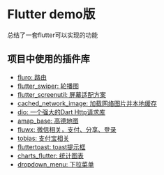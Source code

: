 # Flutter demo版

总结了一套flutter可以实现的功能

## 项目中使用的插件库

- [fluro: 路由](https://github.com/theyakka/fluro)
- [flutter_swiper: 轮播图](https://github.com/best-flutter/flutter_swiper)
- [flutter_screenutil: 屏幕适配方案](https://github.com/OpenFlutter/flutter_ScreenUtil)
- [cached_network_image: 加载网络图片并本地缓存](https://github.com/renefloor/flutter_cached_network_image)
- [dio: 一个强大的Dart Http请求库](https://github.com/flutterchina/dio)
- [amap_base: 高德地图](https://github.com/OpenFlutter/amap_base_flutter)
- [fluwx: 微信相关，支付、分享、登录](https://github.com/OpenFlutter/fluwx)
- [tobias: 支付宝相关](https://github.com/OpenFlutter/tobias)
- [fluttertoast: toast提示框](https://github.com/PonnamKarthik/FlutterToast)
- [charts_flutter: 统计图表](https://github.com/google/charts)
- [dropdown_menu: 下拉菜单](https://github.com/best-flutter/flutter_dropdown_menu)
<!-- - [audio_recorder: any #录音、播放]()
- [flutter_sound: ^1.1.5#录音]()
- [simple_permissions:#权限获取]()
- [easy_alert:#弹框]()
- [barcode_scan 0.0.8#二维码识别qr_mobile_vision: ^0.1.0 #二维码识别 这个不好用]()
- [flutter_spinkit: ^2.1.0#加载等待框]()
- [lpinyin: ^1.0.6#汉字转拼音]()
- [shimmer: ^0.0.4#微光效果控件]()
- [qr_flutter: ^1.1.3#二维码生成]()
- [url_launcher: any#启动URL的Flutter插件。支持网络，电话，短信和电子邮件]()
- [datetime_picker_formfield: ^0.1.3#时间选择控件]()
- [flutter_picker: '^1.0.0'#选择器]()
- [common_utils: '^1.0.1'#工具类 时间、日期、日志等]()
- [flutter_html: '^0.8.2'#静态html标记呈现为Flutter小部件]()
- [cupertino_icons: '^0.1.2'#小图标控件]()
- [http: '^0.11.3+16'#网络请求]()
- [html: '^0.13.3'#html解析]()
- [image_picker: '^0.4.5'#图片选择（相册或拍照）]()
- [flutter_webview_plugin: any#webview展示]()
- [shared_preferences: '^0.4.2'#shared_preferences存储]()
- [transparent_image: '^0.1.0'#透明图片控件]()
- [path_provider: '^0.4.1'#获取系统文件]()
- [sqflite: '^0.11.0+1'#sqllite数据库操作]()
- [pull_to_refresh: '^1.1.5'#下拉刷新上拉加载更多]()
- [video_player: '0.6.1'#视频播放]()
- [collection: '1.14.11'#集合操作工具类]()
- [device_info: '0.2.1'#获取手机信息]()
- [flutter_svg: '^0.3.2'#展示svg图标控件]()
- [intl: any#国际化工具类]()
- [connectivity: '0.3.1'#链接网络]()
- [flutter_staggered_grid_view:#瀑布流展示控件]()
- [flutter_file_manager:#文件管理]()
- [loader_search_bar:#导航栏搜索控件]()
- [flutter_image_compress : any#图片压缩]()
- [ota_update : any#App下载更新]()
- [flutter_slidable：#item侧滑控件]() -->
